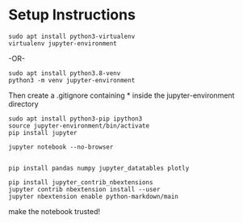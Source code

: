 # Setup Instructions

```
sudo apt install python3-virtualenv
virtualenv jupyter-environment
```
-OR-

```
sudo apt install python3.8-venv
python3 -m venv jupyter-environment
```

Then create a .gitignore containing * inside the jupyter-environment directory

```
sudo apt install python3-pip ipython3
source jupyter-environment/bin/activate
pip install jupyter

jupyter notebook --no-browser


pip install pandas numpy jupyter_datatables plotly

pip install jupyter_contrib_nbextensions
jupyter contrib nbextension install --user
jupyter nbextension enable python-markdown/main
```

make the notebook trusted!

